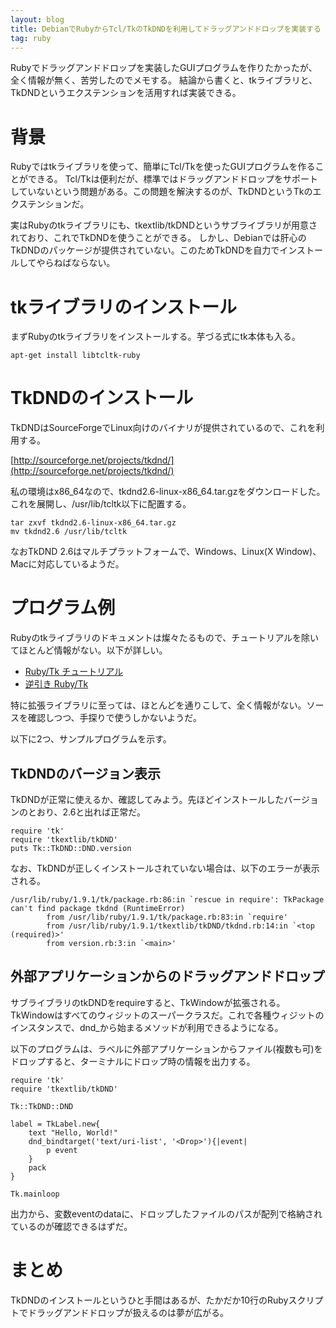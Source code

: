 ```yaml
---
layout: blog
title: DebianでRubyからTcl/TkのTkDNDを利用してドラッグアンドドロップを実装する
tag: ruby
---
```




Rubyでドラッグアンドドロップを実装したGUIプログラムを作りたかったが、全く情報が無く、苦労したのでメモする。
結論から書くと、tkライブラリと、TkDNDというエクステンションを活用すれば実装できる。

# 背景

Rubyではtkライブラリを使って、簡単にTcl/Tkを使ったGUIプログラムを作ることができる。
Tcl/Tkは便利だが、標準ではドラッグアンドドロップをサポートしていないという問題がある。この問題を解決するのが、TkDNDというTkのエクステンションだ。

実はRubyのtkライブラリにも、tkextlib/tkDNDというサブライブラリが用意されており、これでTkDNDを使うことができる。
しかし、Debianでは肝心のTkDNDのパッケージが提供されていない。このためTkDNDを自力でインストールしてやらねばならない。

# tkライブラリのインストール

まずRubyのtkライブラリをインストールする。芋づる式にtk本体も入る。

    apt-get install libtcltk-ruby

# TkDNDのインストール

TkDNDはSourceForgeでLinux向けのバイナリが提供されているので、これを利用する。

[http://sourceforge.net/projects/tkdnd/](http://sourceforge.net/projects/tkdnd/)

私の環境はx86\_64なので、tkdnd2.6-linux-x86_64.tar.gzをダウンロードした。これを展開し、/usr/lib/tcltk以下に配置する。

    tar zxvf tkdnd2.6-linux-x86_64.tar.gz
    mv tkdnd2.6 /usr/lib/tcltk

なおTkDND 2.6はマルチプラットフォームで、Windows、Linux(X Window)、Macに対応しているようだ。

# プログラム例

Rubyのtkライブラリのドキュメントは燦々たるもので、チュートリアルを除いてほとんど情報がない。以下が詳しい。

- [Ruby/Tk チュートリアル](http://pub.cozmixng.org/~the-rwiki/rw-cgi.rb?cmd=view;name=Ruby%2FTk+%A5%C1%A5%E5%A1%BC%A5%C8%A5%EA%A5%A2%A5%EB)
- [逆引き Ruby/Tk](http://pub.cozmixng.org/~the-rwiki/rw-cgi.rb?cmd=view;name=%B5%D5%B0%FA%A4%ADRuby%2FTk)

特に拡張ライブラリに至っては、ほとんどを通りこして、全く情報がない。ソースを確認しつつ、手探りで使うしかないようだ。

以下に2つ、サンプルプログラムを示す。

## TkDNDのバージョン表示

TkDNDが正常に使えるか、確認してみよう。先ほどインストールしたバージョンのとおり、2.6と出れば正常だ。

    require 'tk'
    require 'tkextlib/tkDND'
    puts Tk::TkDND::DND.version

なお、TkDNDが正しくインストールされていない場合は、以下のエラーが表示される。

    /usr/lib/ruby/1.9.1/tk/package.rb:86:in `rescue in require': TkPackage can't find package tkdnd (RuntimeError)
            from /usr/lib/ruby/1.9.1/tk/package.rb:83:in `require'
            from /usr/lib/ruby/1.9.1/tkextlib/tkDND/tkdnd.rb:14:in `<top (required)>'
            from version.rb:3:in `<main>'

## 外部アプリケーションからのドラッグアンドドロップ

サブライブラリのtkDNDをrequireすると、TkWindowが拡張される。TkWindowはすべてのウィジットのスーパークラスだ。これで各種ウィジットのインスタンスで、dnd_から始まるメソッドが利用できるようになる。

以下のプログラムは、ラベルに外部アプリケーションからファイル(複数も可)をドロップすると、ターミナルにドロップ時の情報を出力する。

    require 'tk'
    require 'tkextlib/tkDND'
    
    Tk::TkDND::DND
    
    label = TkLabel.new{
    	text "Hello, World!"
    	dnd_bindtarget('text/uri-list', '<Drop>'){|event|
    		p event
    	}
    	pack
    }
    
    Tk.mainloop

出力から、変数eventのdataに、ドロップしたファイルのパスが配列で格納されているのが確認できるはずだ。

# まとめ

TkDNDのインストールというひと手間はあるが、たかだか10行のRubyスクリプトでドラッグアンドドロップが扱えるのは夢が広がる。
